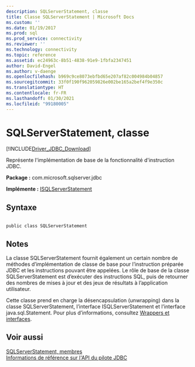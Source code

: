 ```yaml
---
description: SQLServerStatement, classe
title: Classe SQLServerStatement | Microsoft Docs
ms.custom: ''
ms.date: 01/19/2017
ms.prod: sql
ms.prod_service: connectivity
ms.reviewer: ''
ms.technology: connectivity
ms.topic: reference
ms.assetid: ec24963c-8b51-4838-91e9-1fbfa2347451
author: David-Engel
ms.author: v-daenge
ms.openlocfilehash: b969c9ce8073ebfbd65e207af82c004984b04857
ms.sourcegitcommit: 33f0f190f962059826e002be165a2bef4f9e350c
ms.translationtype: HT
ms.contentlocale: fr-FR
ms.lasthandoff: 01/30/2021
ms.locfileid: "99180005"
---
```

# <a name="sqlserverstatement-class"></a>SQLServerStatement, classe
[!INCLUDE[Driver_JDBC_Download](../../../includes/driver_jdbc_download.md)]

  Représente l'implémentation de base de la fonctionnalité d'instruction JDBC.  
  
 **Package :** com.microsoft.sqlserver.jdbc  
  
 **Implémente :** [ISQLServerStatement](../../../connect/jdbc/reference/isqlserverstatement-interface.md)  
  
## <a name="syntax"></a>Syntaxe  
  
```  
  
public class SQLServerStatement  
```  
  
## <a name="remarks"></a>Notes  
 La classe SQLServerStatement fournit également un certain nombre de méthodes d’implémentation de classe de base pour l’instruction préparée JDBC et les instructions pouvant être appelées. Le rôle de base de la classe SQLServerStatement est d’exécuter des instructions SQL, puis de retourner des nombres de mises à jour et des jeux de résultats à l’application utilisateur.  
  
 Cette classe prend en charge la désencapsulation (unwrapping) dans la classe SQLServerStatement, l’interface ISQLServerStatement et l’interface java.sql.Statement. Pour plus d’informations, consultez [Wrappers et interfaces](../../../connect/jdbc/wrappers-and-interfaces.md).  
  
## <a name="see-also"></a>Voir aussi  
 [SQLServerStatement, membres](../../../connect/jdbc/reference/sqlserverstatement-members.md)   
 [Informations de référence sur l'API du pilote JDBC](../../../connect/jdbc/reference/jdbc-driver-api-reference.md)  
  
  
